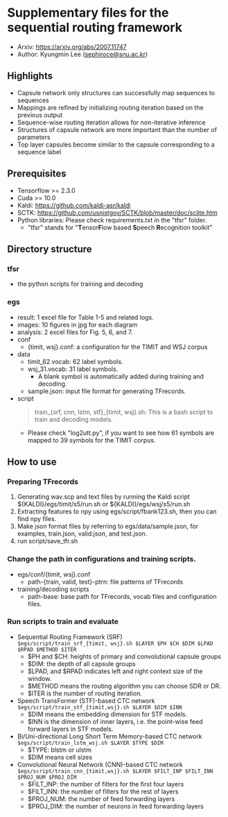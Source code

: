 # Supplementary files for the sequential routing framework
* Arxiv: https://arxiv.org/abs/2007.11747
* Author: Kyungmin Lee (sephiroce@snu.ac.kr)

## Highlights
  - Capsule network only structures can successfully map sequences to sequences
  - Mappings are refined by initializing routing iteration based on the previous output
  - Sequence-wise routing iteration allows for non-iterative inference
  - Structures of capsule network are more important than the number of parameters
  - Top layer capsules become similar to the capsule corresponding to a sequence label

## Prerequisites
  - Tensorflow >= 2.3.0
  - Cuda >= 10.0
  - Kaldi: https://github.com/kaldi-asr/kaldi
  - SCTK: https://github.com/usnistgov/SCTK/blob/master/doc/sclite.htm
  - Python libraries: Please check requirements.txt in the "tfsr" folder.
    - "tfsr" stands for "**T**ensor**F**low based **S**peech **R**ecognition toolkit"

## Directory structure
### tfsr
  - the python scripts for training and decoding
### egs
  - result: 1 excel file for Table 1-5 and related logs.
  - images: 10 figures in jpg for each diagram  
  - analysis: 2 excel files for Fig. 5, 6, and 7.  
  - conf
    - {timit, wsj}.conf: a configuration for the TIMIT and WSJ corpus  
  - data
    - timit_62.vocab: 62 label symbols.  
    - wsj_31.vocab: 31 label symbols.    
      * A blank symbol is automatically added during training and decoding.
    - sample.json: input file format for generating TFrecords.  
  - script
    > train_{srf, cnn, lstm, stf}_{timit, wsj}.sh: This is a bash script to train and decoding models.  
      * Please check "log2utt.py", if you want to see how 61 symbols are mapped to 39 symbols for the TIMIT corpus.  

## How to use
### Preparing TFrecords
  1) Generating wav.scp and text files by running the Kaldi script ${KALDI}/egs/timit/s5/run.sh or ${KALDI}/egs/wsj/s5/run.sh   
  2) Extracting features to npy using egs/script/fbank123.sh, then you can find npy files.  
  3) Make json format files by referring to egs/data/sample.json, for examples, train.json, valid.json, and test.json.  
  4) run script/save_tfr.sh  

### Change the path in configurations and training scripts.
  - egs/conf/{timit, wsj}.conf
    - path-{train, valid, test}-ptrn: file patterns of TFrecords
  - training/decoding scripts
    - path-base: base path for TFrecords, vocab files and configuration files.   

### Run scripts to train and evaluate
  - Sequential Routing Framework (SRF)  
    ```$egs/script/train_srf_{timit, wsj}.sh $LAYER $PH $CH $DIM $LPAD $RPAD $METHOD $ITER```
    * $PH and $CH: heights of primary and convolutional capsule groups
    * $DIM: the depth of all capsule groups    
    * $LPAD, and $RPAD indicates left and right context size of the window.  
    * $METHOD means the routing algorithm you can choose SDR or DR.  
    * $ITER is the number of routing iteration.  
  - Speech TransFormer (STF)-based CTC network  
    ```$egs/script/train_stf_{timit,wsj}.sh $LAYER $DIM $INN```  
    * $DIM means the embedding dimension for STF models.  
    * $INN is the dimension of inner layers, i.e. the point-wise feed forward layers in STF models.
  - Bi/Uni-directional Long Short Term Memory-based CTC network  
    ```$egs/script/train_lstm_wsj.sh $LAYER $TYPE $DIM```
    * $TYPE: blstm or ulstm
    * $DIM means cell sizes
  - Convolutional Neural Network (CNN)-based CTC network  
    ```$egs/script/train_cnn_{timit,wsj}.sh $LAYER $FILT_INP $FILT_INN $PROJ_NUM $PROJ_DIM```
    * $FILT_INP: the number of filters for the first four layers
    * $FILT_INN: the number of filters for the rest of layers  
    * $PROJ_NUM: the number of feed forwarding layers
    * $PROJ_DIM: the number of neurons in feed forwarding layers   
